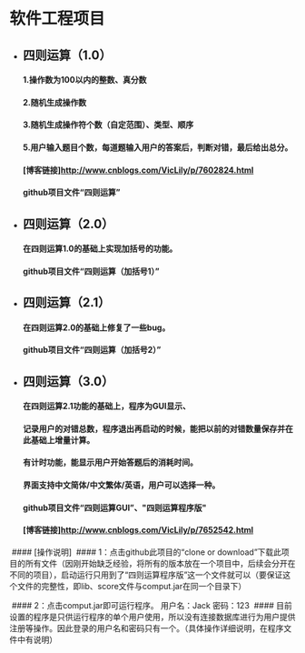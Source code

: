 ﻿
# 软件工程项目
* ## 四则运算（1.0）
  #### 1.操作数为100以内的整数、真分数
  #### 2.随机生成操作数
  #### 3.随机生成操作符个数（自定范围）、类型、顺序
  #### 5.用户输入题目个数，每道题输入用户的答案后，判断对错，最后给出总分。
  #### [博客链接]http://www.cnblogs.com/VicLily/p/7602824.html
  #### github项目文件“四则运算”
* ## 四则运算（2.0）
  #### 在四则运算1.0的基础上实现加括号的功能。
  #### github项目文件“四则运算（加括号1）”
* ## 四则运算（2.1）
  #### 在四则运算2.0的基础上修复了一些bug。
  #### github项目文件“四则运算（加括号2）”
* ## 四则运算（3.0）
  #### 在四则运算2.1功能的基础上，程序为GUI显示、
  #### 记录用户的对错总数，程序退出再启动的时候，能把以前的对错数量保存并在此基础上增量计算。
  #### 有计时功能，能显示用户开始答题后的消耗时间。
  #### 界面支持中文简体/中文繁体/英语，用户可以选择一种。
  #### github项目文件“四则运算GUI”、"四则运算程序版"
  #### [博客链接]http://www.cnblogs.com/VicLily/p/7652542.html
  #### [操作说明]
  ####   1：点击github此项目的“clone or download”下载此项目的所有文件（因刚开始缺乏经验，将所有的版本放在一个项目中，后续会分开在不同的项目），启动运行只用到了“四则运算程序版”这一个文件就可以（要保证这个文件的完整性，即lib、score文件与comput.jar在同一个目录下）

  #### 2：点击comput.jar即可运行程序。  用户名：Jack 密码：123
  #### 目前设置的程序是只供运行程序的单个用户使用，所以没有连接数据库进行为用户提供注册等操作。因此登录的用户名和密码只有一个。（具体操作详细说明，在程序文件中有说明）
